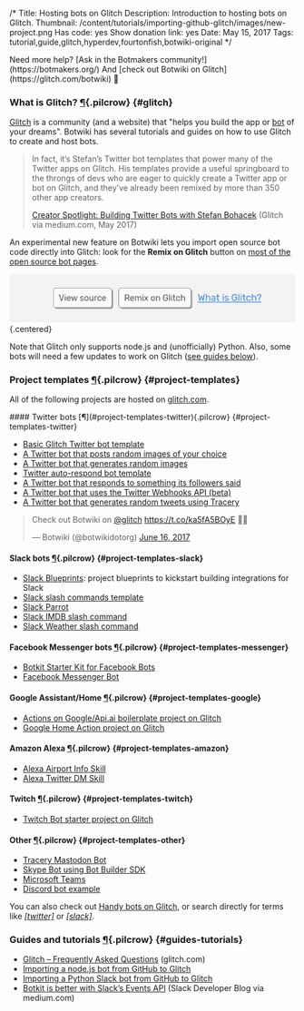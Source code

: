 /*
Title: Hosting bots on Glitch
Description: Introduction to hosting bots on Glitch.
Thumbnail: /content/tutorials/importing-github-glitch/images/new-project.png
Has code: yes
Show donation link: yes
Date: May 15, 2017
Tags: tutorial,guide,glitch,hyperdev,fourtonfish,botwiki-original
*/

<div class="note" markdown="1">
  Need more help? [Ask in the Botmakers community!](https://botmakers.org/) And [check out Botwiki on Glitch](https://glitch.com/botwiki) 🎏
</div>


### What is Glitch? [¶](#glitch){.pilcrow} {#glitch}

[Glitch](https://glitch.com) is a community (and a website) that "helps you build the app or [bot](https://glitch.com/handy-bots) of your dreams". Botwiki has several tutorials and guides on how to use Glitch to create and host bots.

> In fact, it’s Stefan’s Twitter bot templates that power many of the Twitter apps on Glitch. His templates provide a useful springboard to the throngs of devs who are eager to quickly create a Twitter app or bot on Glitch, and they’ve already been remixed by more than 350 other app creators.
>
> [Creator Spotlight: Building Twitter Bots with Stefan Bohacek](https://medium.com/glitch/creator-spotlight-building-twitter-bots-with-stefan-bohacek-4caf436f277) (Glitch via medium.com, May 2017)


An experimental new feature on Botwiki lets you import open source bot code directly into Glitch: look for the **Remix on Glitch** button on [most of the open source bot pages](/tag/opensource).

![Remix on Glitch](/content/tutorials/hosting-bots-glitch/images/remix-on-glitch-v2.png){.centered}

Note that Glitch only supports node.js and (unofficially) Python. Also, some bots will need a few updates to work on Glitch ([see guides below](#guides-tutorials)).


### Project templates [¶](#project-templates){.pilcrow} {#project-templates}

All of the following projects are hosted on [glitch.com](https://glitch.com/).

<div class="row">
  <div class="col-sm-12 col-md-6 no-pad" markdown="1">
#### Twitter bots [¶](#project-templates-twitter){.pilcrow} {#project-templates-twitter}

- [Basic Glitch Twitter bot template](https://glitch.com/edit/#!/twitterbot) 
- [A Twitter bot that posts random images of your choice](https://glitch.com/edit/#!/random-image-twitterbot) 
- [A Twitter bot that generates random images](https://glitch.com/edit/#!/random-image-generator-twitterbot) 
- [Twitter auto-respond bot template](https://glitch.com/edit/#!/twitterbot-autorespond) 
- [A Twitter bot that responds to something its followers said](https://glitch.com/edit/#!/twitterbot-follower-autoreply) 
- [A Twitter bot that uses the Twitter Webhooks API (beta)](https://glitch.com/edit/#!/twitterbot-webhooks) 
- [A Twitter bot that generates random tweets using Tracery](https://glitch.com/edit/#!/tracery-twitter-bot) 
  </div>
  <div class="col-sm-12 col-md-6 centered-text no-pad">
    <blockquote class="twitter-tweet" data-lang="en"><p lang="ht" dir="ltr">Check out Botwiki on <a href="https://twitter.com/glitch">@glitch</a> <a href="https://t.co/ka5fA5BOyE">https://t.co/ka5fA5BOyE</a> 🎉🎏</p>&mdash; Botwiki (@botwikidotorg) <a href="https://twitter.com/botwikidotorg/status/875718704843161600">June 16, 2017</a></blockquote>
  </div>
</div>



#### Slack bots [¶](#project-templates-slack){.pilcrow} {#project-templates-slack}

- [Slack Blueprints](https://glitch.com/slack-blueprints): project blueprints to kickstart building integrations for Slack 
- [Slack slash commands template](https://glitch.com/edit/#!/museum-by-colors) 
- [Slack Parrot](https://glitch.com/edit/#!/slack-parrot) 
- [Slack IMDB slash command](https://glitch.com/edit/#!/slack-imdb) 
- [Slack Weather slash command](https://glitch.com/edit/#!/slack-weather) 

#### Facebook Messenger bots [¶](#project-templates-messenger){.pilcrow} {#project-templates-messenger}

- [Botkit Starter Kit for Facebook Bots](https://glitch.com/edit/#!/botkit-facebook) 
- [Facebook Messenger Bot](https://glitch.com/~messenger-bot) 

#### Google Assistant/Home [¶](#project-templates-google){.pilcrow} {#project-templates-google}

- [Actions on Google/Api.ai boilerplate project on Glitch](https://glitch.com/edit/#!/project/actions-on-google-api-ai-boilerplate) 
- [Google Home Action project on Glitch](https://glitch.com/edit/#!/google-home) 

#### Amazon Alexa [¶](#project-templates-amazon){.pilcrow} {#project-templates-amazon}

- [Alexa Airport Info Skill](https://glitch.com/edit/#!/alexa-skill) 
- [Alexa Twitter DM Skill](https://glitch.com/edit/#!/alexa-twitter-dm-skill)

#### Twitch [¶](#project-templates-twitch){.pilcrow} {#project-templates-twitch}

- [Twitch Bot starter project on Glitch](https://glitch.com/edit/#!/twitch-bot) 

#### Other [¶](#project-templates-other){.pilcrow} {#project-templates-other}

- [Tracery Mastodon Bot](https://glitch.com/~tracery-mastodon-bot)
- [Skype Bot using Bot Builder SDK](https://glitch.com/edit/#!/bot-builder-skype) 
- [Microsoft Teams](https://glitch.com/~botkit-teams)
- [Discord bot example](https://glitch.com/edit/#!/discord-bot-example)

You can also check out [Handy bots on Glitch](https://glitch.com/handy-bots), or search directly for terms like [*[twitter]*](https://glitch.com/search?q=twitter) or [*[slack]*](https://glitch.com/search?q=slack).


### Guides and tutorials [¶](#guides-tutorials){.pilcrow} {#guides-tutorials}

- [Glitch – Frequently Asked Questions](https://glitch.com/faq) (glitch.com)
- [Importing a node.js bot from GitHub to Glitch](/tutorials/importing-github-glitch/)
- [Importing a Python Slack bot from GitHub to Glitch](/tutorials/importing-github-glitch-slackbot-python/)
- [Botkit is better with Slack’s Events API](https://medium.com/slack-developer-blog/botkit-is-better-with-slacks-events-api-f9a27e051591) (Slack Developer Blog via medium.com)

<script async src="//platform.twitter.com/widgets.js" charset="utf-8"></script>
